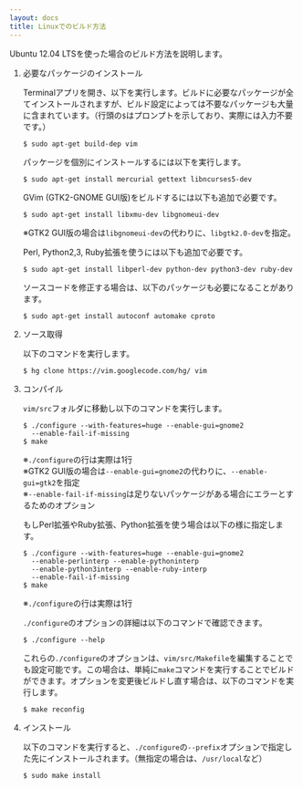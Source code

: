 ```yaml
---
layout: docs
title: Linuxでのビルド方法
---
```


Ubuntu 12.04 LTSを使った場合のビルド方法を説明します。

1. 必要なパッケージのインストール

    Terminalアプリを開き、以下を実行します。ビルドに必要なパッケージが全てインストールされますが、ビルド設定によっては不要なパッケージも大量に含まれています。（行頭の`$`はプロンプトを示しており、実際には入力不要です。）

       $ sudo apt-get build-dep vim

    パッケージを個別にインストールするには以下を実行します。

       $ sudo apt-get install mercurial gettext libncurses5-dev

    GVim (GTK2-GNOME GUI版)をビルドするには以下も追加で必要です。

       $ sudo apt-get install libxmu-dev libgnomeui-dev

    ※GTK2 GUI版の場合は`libgnomeui-dev`の代わりに、`libgtk2.0-dev`を指定。

    Perl, Python2,3, Ruby拡張を使うには以下も追加で必要です。

       $ sudo apt-get install libperl-dev python-dev python3-dev ruby-dev

    ソースコードを修正する場合は、以下のパッケージも必要になることがあります。

       $ sudo apt-get install autoconf automake cproto

2. ソース取得

    以下のコマンドを実行します。

       $ hg clone https://vim.googlecode.com/hg/ vim

3. コンパイル

    `vim/src`フォルダに移動し以下のコマンドを実行します。

       $ ./configure --with-features=huge --enable-gui=gnome2
         --enable-fail-if-missing
       $ make

    ※`./configure`の行は実際は1行  
    ※GTK2 GUI版の場合は`--enable-gui=gnome2`の代わりに、`--enable-gui=gtk2`を指定  
    ※`--enable-fail-if-missing`は足りないパッケージがある場合にエラーとするためのオプション  

    もしPerl拡張やRuby拡張、Python拡張を使う場合は以下の様に指定します。

       $ ./configure --with-features=huge --enable-gui=gnome2
         --enable-perlinterp --enable-pythoninterp
         --enable-python3interp --enable-ruby-interp
         --enable-fail-if-missing
       $ make

    ※`./configure`の行は実際は1行

    `./configure`のオプションの詳細は以下のコマンドで確認できます。

       $ ./configure --help

    これらの`./configure`のオプションは、`vim/src/Makefile`を編集することでも設定可能です。この場合は、単純に`make`コマンドを実行することでビルドができます。オプションを変更後ビルドし直す場合は、以下のコマンドを実行します。

       $ make reconfig

4. インストール

    以下のコマンドを実行すると、`./configure`の`--prefix`オプションで指定した先にインストールされます。（無指定の場合は、`/usr/local`など）

       $ sudo make install

